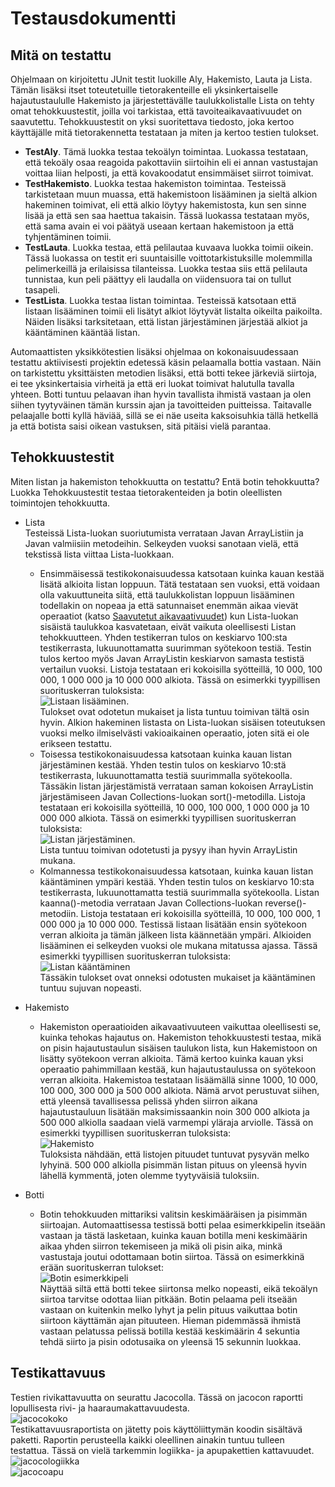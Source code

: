 # Testausdokumentti
## Mitä on testattu
Ohjelmaan on kirjoitettu JUnit testit luokille Aly, Hakemisto, Lauta ja Lista. Tämän lisäksi itset toteutetuille tietorakenteille eli yksinkertaiselle hajautustaululle Hakemisto ja järjestettävälle taulukkolistalle Lista on tehty omat tehokkuustestit, joilla voi tarkistaa, että tavoiteaikavaativuudet on saavutettu. Tehokkuustestit on yksi suoritettava tiedosto, joka kertoo käyttäjälle mitä tietorakennetta testataan ja miten ja kertoo testien tulokset.  
* **TestAly**. Tämä luokka testaa tekoälyn toimintaa. Luokassa testataan, että tekoäly osaa reagoida pakottaviin siirtoihin eli ei annan vastustajan voittaa liian helposti, ja että kovakoodatut ensimmäiset siirrot toimivat.  
* **TestHakemisto**. Luokka testaa hakemiston toimintaa. Testeissä tarkistetaan muun muassa, että hakemistoon lisääminen ja sieltä alkion hakeminen toimivat, eli että alkio löytyy hakemistosta, kun sen sinne lisää ja että sen saa haettua takaisin. Tässä luokassa testataan myös, että sama avain ei voi päätyä useaan kertaan hakemistoon ja että tyhjentäminen toimii.  
* **TestLauta**. Luokka testaa, että pelilautaa kuvaava luokka toimii oikein. Tässä luokassa on testit eri suuntaisille voittotarkistuksille molemmilla pelimerkeillä ja erilaisissa tilanteissa. Luokka testaa siis että pelilauta tunnistaa, kun peli päättyy eli laudalla on viidensuora tai on tullut tasapeli.  
* **TestLista**. Luokka testaa listan toimintaa. Testeissä katsotaan että listaan lisääminen toimii eli lisätyt alkiot löytyvät listalta oikeilta paikoilta. Näiden lisäksi tarksitetaan, että listan järjestäminen järjestää alkiot ja kääntäminen kääntää listan.  

Automaattisten yksikkötestien lisäksi ohjelmaa on kokonaisuudessaan testattu aktiivisesti projektin edetessä käsin pelaamalla bottia vastaan. Näin on tarkistettu yksittäisten metodien lisäksi, että botti tekee järkeviä siirtoja, ei tee yksinkertaisia virheitä ja että eri luokat toimivat halutulla tavalla yhteen. Botti tuntuu pelaavan ihan hyvin tavallista ihmistä vastaan ja olen siihen tyytyväinen tämän kurssin ajan ja tavoitteiden puitteissa. Taitavalle pelaajalle botti kyllä häviää, sillä se ei näe useita kaksoisuhkia tällä hetkellä ja että botista saisi oikean vastuksen, sitä pitäisi vielä parantaa.

## Tehokkuustestit
Miten listan ja hakemiston tehokkuutta on testattu? Entä botin tehokkuutta? Luokka Tehokkuustestit testaa tietorakenteiden ja botin oleellisten toimintojen tehokkuutta.  
* Lista  
    Testeissä Lista-luokan suoriutumista verrataan Javan ArrayListiin ja Javan valmiisiin metodeihin. Selkeyden vuoksi sanotaan vielä, että tekstissä lista viittaa Lista-luokkaan.
    * Ensimmäisessä testikokonaisuudessa katsotaan kuinka kauan kestää lisätä alkioita listan loppuun. Tätä testataan sen vuoksi, että voidaan olla vakuuttuneita siitä, että taulukkolistan loppuun lisääminen todellakin on nopeaa ja että satunnaiset enemmän aikaa vievät operaatiot (katso [Saavutetut aikavaativuudet](https://github.com/pinjaw/gomokualy/blob/master/Dokumentaatio/toteutusdokumentti.md#saavutetut-aikavaativuudet)) kun Lista-luokan sisäistä taulukkoa kasvatetaan, eivät vaikuta oleellisesti Listan tehokkuutteen. Yhden testikerran tulos on keskiarvo 100:sta testikerrasta, lukuunottamatta suurimman syötekoon testiä. Testin tulos kertoo myös Javan ArrayListin keskiarvon samasta testistä vertailun vuoksi. Listoja testataan eri kokoisilla syötteillä, 10 000, 100 000, 1 000 000 ja 10 000 000 alkiota. Tässä on esimerkki tyypillisen suorituskerran tuloksista:  
    ![Listaan lisääminen](https://github.com/pinjaw/gomokualy/blob/master/Dokumentaatio/Kuvat/tiralabralista1.jpg).  
    Tulokset ovat odotetun mukaiset ja lista tuntuu toimivan tältä osin hyvin. Alkion hakeminen listasta on Lista-luokan sisäisen toteutuksen vuoksi melko ilmiselvästi vakioaikainen operaatio, joten sitä ei ole erikseen testattu.
    * Toisessa testikokonaisuudessa katsotaan kuinka kauan listan järjestäminen kestää. Yhden testin tulos on keskiarvo 10:stä testikerrasta, lukuunottamatta testiä suurimmalla syötekoolla. Tässäkin listan järjestämistä verrataan saman kokoisen ArrayListin järjestämiseen Javan Collections-luokan sort()-metodilla. Listoja testataan eri kokoisilla syötteillä, 10 000, 100 000, 1 000 000 ja 10 000 000 alkiota. Tässä on esimerkki tyypillisen suorituskerran tuloksista:  
    ![Listan järjestäminen](https://github.com/pinjaw/gomokualy/blob/master/Dokumentaatio/Kuvat/tiralabralista2.jpg).  
    Lista tuntuu toimivan odotetusti ja pysyy ihan hyvin ArrayListin mukana.
    * Kolmannessa testikokonaisuudessa katsotaan, kuinka kauan listan kääntäminen ympäri kestää. Yhden testin tulos on keskiarvo 10:sta testikerrasta, lukuunottamatta testiä suurimmalla syötekoolla. Listan kaanna()-metodia verrataan Javan Collections-luokan reverse()-metodiin. Listoja testataan eri kokoisilla syötteillä, 10 000, 100 000, 1 000 000 ja 10 000 000. Testissä listaan lisätään ensin syötekoon verran alkioita ja tämän jälkeen lista käännetään ympäri. Alkioiden lisääminen ei selkeyden vuoksi ole mukana mitatussa ajassa. Tässä esimerkki tyypillisen suorituskerran tuloksista:  
    ![Listan kääntäminen](https://github.com/pinjaw/gomokualy/blob/master/Dokumentaatio/Kuvat/tiralabralista3.jpg)  
    Tässäkin tulokset ovat onneksi odotusten mukaiset ja kääntäminen tuntuu sujuvan nopeasti.
    
* Hakemisto  
    * Hakemiston operaatioiden aikavaativuuteen vaikuttaa oleellisesti se, kuinka tehokas hajautus on. Hakemiston tehokkuustesti testaa, mikä on pisin hajautustaulun sisäisen taulukon lista, kun Hakemistoon on lisätty syötekoon verran alkioita. Tämä kertoo kuinka kauan yksi operaatio pahimmillaan kestää, kun hajautustaulussa on syötekoon verran alkioita. Hakemistoa testataan lisäämällä sinne 1000, 10 000, 100 000, 300 000 ja 500 000 alkiota. Nämä arvot perustuvat siihen, että yleensä tavallisessa pelissä yhden siirron aikana hajautustauluun lisätään maksimissaankin noin 300 000 alkiota ja 500 000 alkiolla saadaan vielä varmempi yläraja arviolle. Tässä on esimerkki tyypillisen suorituskerran tuloksista:  
    ![Hakemisto](https://github.com/pinjaw/gomokualy/blob/master/Dokumentaatio/Kuvat/tiralabrahakemisto1.jpg)  
    Tuloksista nähdään, että listojen pituudet tuntuvat pysyvän melko lyhyinä. 500 000 alkiolla pisimmän listan pituus on yleensä hyvin lähellä kymmentä, joten olemme tyytyväisiä tuloksiin.
    
* Botti  
    * Botin tehokkuuden mittariksi valitsin keskimääräisen ja pisimmän siirtoajan. Automaattisessa testissä botti pelaa esimerkkipelin itseään vastaan ja tästä lasketaan, kuinka kauan botilla meni keskimäärin aikaa yhden siirron tekemiseen ja mikä oli pisin aika, minkä vastustaja joutui odottamaan botin siirtoa. Tässä on esimerkkinä erään suorituskerran tulokset:  
    ![Botin esimerkkipeli](https://github.com/pinjaw/gomokualy/blob/master/Dokumentaatio/Kuvat/tiralabrabotti1.jpg)  
    Näyttää siltä että botti tekee siirtonsa melko nopeasti, eikä tekoälyn siirtoa tarvitse odottaa liian pitkään. Botin pelaama peli itseään vastaan on kuitenkin melko lyhyt ja pelin pituus vaikuttaa botin siirtoon käyttämän ajan pituuteen. Hieman pidemmässä ihmistä vastaan pelatussa pelissä botilla kestää keskimäärin 4 sekuntia tehdä siirto ja pisin odotusaika on yleensä 15 sekunnin luokkaa.
    
## Testikattavuus
Testien rivikattavuutta on seurattu Jacocolla. Tässä on jacocon raportti lopullisesta rivi- ja haaraumakattavuudesta.  
![jacocokoko](https://github.com/pinjaw/gomokualy/blob/master/Dokumentaatio/Kuvat/jacocokoko.jpg)  
Testikattavuusraportista on jätetty pois käyttöliittymän koodin sisältävä paketti. Raportin perusteella kaikki oleellinen ainakin tuntuu tulleen testattua. Tässä on vielä tarkemmin logiikka- ja apupakettien kattavuudet.  
![jacocologiikka](https://github.com/pinjaw/gomokualy/blob/master/Dokumentaatio/Kuvat/jacocologiikka.jpg)  
![jacocoapu](https://github.com/pinjaw/gomokualy/blob/master/Dokumentaatio/Kuvat/jacocoapu.jpg)

